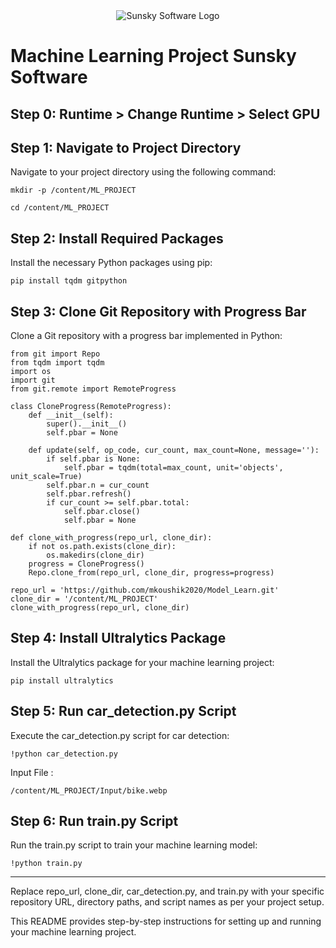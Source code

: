 <div style="text-align:center">
  <img src="http://www.sunskysoftware.com/images/logo-default-229x43.png" alt="Sunsky Software Logo">
</div>
  
# Machine Learning Project Sunsky Software

## Step 0: Runtime > Change Runtime > Select GPU

## Step 1: Navigate to Project Directory

Navigate to your project directory using the following command:
```
mkdir -p /content/ML_PROJECT
```

```
cd /content/ML_PROJECT
```

## Step 2: Install Required Packages

Install the necessary Python packages using pip:

```
pip install tqdm gitpython
```

## Step 3: Clone Git Repository with Progress Bar

Clone a Git repository with a progress bar implemented in Python:
```
from git import Repo
from tqdm import tqdm
import os
import git
from git.remote import RemoteProgress

class CloneProgress(RemoteProgress):
    def __init__(self):
        super().__init__()
        self.pbar = None
    
    def update(self, op_code, cur_count, max_count=None, message=''):
        if self.pbar is None:
            self.pbar = tqdm(total=max_count, unit='objects', unit_scale=True)
        self.pbar.n = cur_count
        self.pbar.refresh()
        if cur_count >= self.pbar.total:
            self.pbar.close()
            self.pbar = None
            
def clone_with_progress(repo_url, clone_dir):
    if not os.path.exists(clone_dir):
        os.makedirs(clone_dir)
    progress = CloneProgress()
    Repo.clone_from(repo_url, clone_dir, progress=progress)

repo_url = 'https://github.com/mkoushik2020/Model_Learn.git'
clone_dir = '/content/ML_PROJECT'
clone_with_progress(repo_url, clone_dir)
```

## Step 4: Install Ultralytics Package

Install the Ultralytics package for your machine learning project:
```
pip install ultralytics
```

## Step 5: Run car_detection.py Script

Execute the car_detection.py script for car detection:
```
!python car_detection.py
```

Input File :
```
/content/ML_PROJECT/Input/bike.webp
```

## Step 6: Run train.py Script

Run the train.py script to train your machine learning model:
```
!python train.py
```

---

Replace repo_url, clone_dir, car_detection.py, and train.py with your specific repository URL, directory paths, and script names as per your project setup.

This README provides step-by-step instructions for setting up and running your machine learning project.
